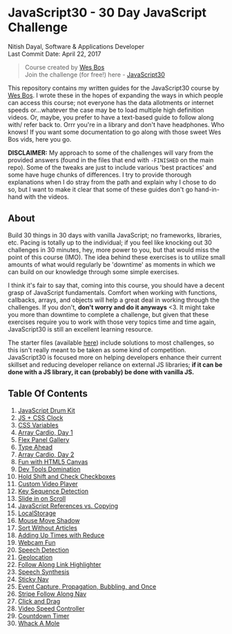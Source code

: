 # JavaScript30 - 30 Day JavaScript Challenge

Nitish Dayal, Software & Applications Developer  
Last Commit Date: April 22, 2017

> Course created by [Wes Bos](https://github.com/wesbos)  
> Join the challenge (for free!) here - [JavaScript30](https://javascript30.com/account)

This repository contains my written guides for the JavaScript30 course by
  [Wes Bos](//github.com/wesbos). I wrote these in the hopes of expanding the ways
  in which people can access this course; not everyone has the data allotments
  or internet speeds or...whatever the case may be to load multiple high definition
  videos. Or, maybe, you prefer to have a text-based guide to follow along with/
  refer back to. Orrr you're in a library and don't have headphones. Who knows! If
  you want some documentation to go along with those sweet Wes Bos vids, here you go.

**DISCLAIMER:** My approach to some of the challenges will vary from the provided answers (found in
  the files that end with `-FINISHED` on the main repo). Some of the tweaks are just to
  include various 'best practices' and some have huge chunks of differences. I try to provide
  thorough explanations when I do stray from the path and explain why I chose to do so, but
  I want to make it clear that some of these guides don't go hand-in-hand with the videos.

## About

Build 30 things in 30 days with vanilla JavaScript; no frameworks, libraries, etc. 
  Pacing is totally up to the individual; if you feel like knocking out 30 challenges
  in 30 minutes, hey, more power to you, but that would miss the point of this course (IMO).
  The idea behind these exercises is to utilize small amounts of what would regularly be
  'downtime' as moments in which we can build on our knowledge through some simple
  exercises.

I think it's fair to say that, coming into this course, you should have a decent grasp
  of JavaScript fundamentals. Comfort when working with functions, callbacks, arrays,
  and objects will help a great deal in working through the challenges. If you don't,
  **don't worry and do it anyways** &lt;3. It might take you more than downtime to complete
  a challenge, but given that these exercises require you to work with those very topics
  time and time again, JavaScript30 is still an excellent learning resource.

The starter files (available [here](https://github.com/wesbos/JavaScript30)) include solutions to 
  most challenges, so this isn't really meant to be taken as some kind of competition. 
  JavaScript30 is focused more on helping developers enhance their current skillset and 
  reducing developer reliance on external JS libraries; **if it can be done with a JS library, 
  it can (probably) be done with vanilla JS.**

## Table Of Contents

1.  [JavaScript Drum Kit](https://github.com/nitishdayal/JavaScript30/tree/master/exercises/01%20-%20JavaScript%20Drum%20Kit)
2.  [JS + CSS Clock](https://github.com/nitishdayal/JavaScript30/tree/master/exercises/02%20-%20JS%20%2B%20CSS%20Clock)
3.  [CSS Variables](https://github.com/nitishdayal/JavaScript30/tree/master/exercises/03%20-%20CSS%20Variables)
4.  [Array Cardio, Day 1](https://github.com/nitishdayal/JavaScript30/tree/master/exercises/04%20-%20Array%20Cardio%20Day%201/)
5.  [Flex Panel Gallery](https://github.com/nitishdayal/JavaScript30/tree/master/exercises/05%20-%20Flex%20Panel%20Gallery/)
6.  [Type Ahead](https://github.com/nitishdayal/JavaScript30/tree/master/exercises/06%20-%20Type%20Ahead/)
7.  [Array Cardio, Day 2](https://github.com/nitishdayal/JavaScript30/tree/master/exercises/07%20-%20Array%20Cardio%20Day%202/)
8.  [Fun with HTML5 Canvas](https://github.com/nitishdayal/JavaScript30/tree/master/exercises/08%20-%20Fun%20with%20HTML5%20Canvas/)
9.  [Dev Tools Domination](https://github.com/nitishdayal/JavaScript30/tree/master/exercises/09%20-%20DevTools%20Domination/)
10. [Hold Shift and Check Checkboxes](https://github.com/nitishdayal/JavaScript30/tree/master/exercises/10%20-%20Hold%20Shift%20and%20Check%20Checkboxes/)
11. [Custom Video Player](https://github.com/nitishdayal/JavaScript30/tree/master/exercises/11%20-%20Custom%20Video%20Player/)
12. [Key Sequence Detection](https://github.com/nitishdayal/JavaScript30/tree/master/exercises/12%20-%20Key%20Sequence%20Detection/)
13. [Slide in on Scroll](https://github.com/nitishdayal/JavaScript30/tree/master/exercises/13%20-%20Slide%20in%20on%20Scroll/)
14. [JavaScript References vs. Copying](https://github.com/nitishdayal/JavaScript30/tree/master/exercises/14%20-%20JavaScript%20References%20VS%20Copying)
15. [LocalStorage](https://github.com/nitishdayal/JavaScript30/tree/master/exercises/15%20-%20LocalStorage/)
16. [Mouse Move Shadow](https://github.com/nitishdayal/JavaScript30/tree/master/exercises/16%20-%20Mouse%20Move%20Shadow/)
17. [Sort Without Articles](https://github.com/nitishdayal/JavaScript30/tree/master/exercises/17%20-%20Sort%20Without%20Articles/)
18. [Adding Up Times with Reduce](https://github.com/nitishdayal/JavaScript30/tree/master/exercises/18%20-%20Adding%20Up%20Times%20with%20Reduce/)
19. [Webcam Fun](https://github.com/nitishdayal/JavaScript30/tree/master/exercises/19%20-%20Webcam%20Fun/)
20. [Speech Detection](https://github.com/nitishdayal/JavaScript30/tree/master/exercises/20%20-%20Speech%20Detection/)
21. [Geolocation](https://github.com/nitishdayal/JavaScript30/tree/master/exercises/21%20-%20Geolocation/)
22. [Follow Along Link Highlighter](https://github.com/nitishdayal/JavaScript30/tree/master/exercises/22%20-%20Follow%20Along%20Link%20Highlighter/)
23. [Speech Synthesis](https://github.com/nitishdayal/JavaScript30/tree/master/exercises/23%20-%20Speech%20Synthesis/)
24. [Sticky Nav](https://github.com/nitishdayal/JavaScript30/tree/master/exercises/24%20-%20Sticky%20Nav/)
25. [Event Capture, Propagation, Bubbling, and Once](https://github.com/nitishdayal/JavaScript30/tree/master/exercises/25%20-%20Event%20Capture,%20Propagation,%20Bubbling%20and%20Once/)
26. [Stripe Follow Along Nav](https://github.com/nitishdayal/JavaScript30/tree/master/exercises/26%20-%20Stripe%20Follow%20Along%20Nav/)
27. [Click and Drag](https://github.com/nitishdayal/JavaScript30/tree/master/exercises/27%20-%20Click%20and%20Drag/)
28. [Video Speed Controller](https://github.com/nitishdayal/JavaScript30/tree/master/exercises/28%20-%20Video%20Speed%20Controller/)
29. [Countdown Timer](https://github.com/nitishdayal/JavaScript30/tree/master/exercises/29%20-%20Countdown%20Timer/)
30. [Whack A Mole](https://github.com/nitishdayal/JavaScript30/tree/master/exercises/30%20-%20Whack%20A%20Mole/)
